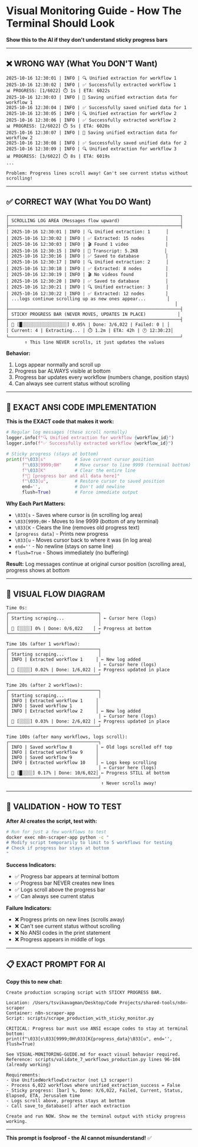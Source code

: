 # Visual Monitoring Guide - How The Terminal Should Look

**Show this to the AI if they don't understand sticky progress bars**

---

## ❌ WRONG WAY (What You DON'T Want)

```
2025-10-16 12:30:01 | INFO | 🔍 Unified extraction for workflow 1
2025-10-16 12:30:02 | INFO | ✅ Successfully extracted workflow 1
📊 PROGRESS: [1/6022] ⏱️ 1s | ETA: 6022s
2025-10-16 12:30:03 | INFO | 💾 Saving unified extraction data for workflow 1
2025-10-16 12:30:04 | INFO | ✅ Successfully saved unified data for 1
2025-10-16 12:30:05 | INFO | 🔍 Unified extraction for workflow 2
2025-10-16 12:30:06 | INFO | ✅ Successfully extracted workflow 2
📊 PROGRESS: [2/6022] ⏱️ 5s | ETA: 6020s
2025-10-16 12:30:07 | INFO | 💾 Saving unified extraction data for workflow 2
2025-10-16 12:30:08 | INFO | ✅ Successfully saved unified data for 2
2025-10-16 12:30:09 | INFO | 🔍 Unified extraction for workflow 3
📊 PROGRESS: [3/6022] ⏱️ 8s | ETA: 6019s
...

Problem: Progress lines scroll away! Can't see current status without scrolling!
```

---

## ✅ CORRECT WAY (What You DO Want)

```
┌─────────────────────────────────────────────────────────────────┐
│ SCROLLING LOG AREA (Messages flow upward)                       │
├─────────────────────────────────────────────────────────────────┤
│ 2025-10-16 12:30:01 | INFO | 🔍 Unified extraction: 1      │
│ 2025-10-16 12:30:02 | INFO | ✅ Extracted: 15 nodes        │
│ 2025-10-16 12:30:03 | INFO | 🎬 Found 1 video              │
│ 2025-10-16 12:30:15 | INFO | 📝 Transcript: 5.2KB          │
│ 2025-10-16 12:30:16 | INFO | ✅ Saved to database          │
│ 2025-10-16 12:30:17 | INFO | 🔍 Unified extraction: 2      │
│ 2025-10-16 12:30:18 | INFO | ✅ Extracted: 8 nodes         │
│ 2025-10-16 12:30:19 | INFO | 🎬 No videos found            │
│ 2025-10-16 12:30:20 | INFO | ✅ Saved to database          │
│ 2025-10-16 12:30:21 | INFO | 🔍 Unified extraction: 3      │
│ 2025-10-16 12:30:22 | INFO | ✅ Extracted: 12 nodes        │
│ ...logs continue scrolling up as new ones appear...        │
│                                                               │
├─────────────────────────────────────────────────────────────────┤
│ STICKY PROGRESS BAR (NEVER MOVES, UPDATES IN PLACE)            │
├─────────────────────────────────────────────────────────────────┤
│ 🔄 [█░░░░░░░░░░░░░░░░░] 0.05% | Done: 3/6,022 | Failed: 0 | │
│ Current: 4 | Extracting... | ⏱️ 1.2m | ETA: 42h | 🕐 12:30:23│
└─────────────────────────────────────────────────────────────────┘
       ↑ This line NEVER scrolls, it just updates the values
```

**Behavior:**
1. Logs appear normally and scroll up
2. Progress bar ALWAYS visible at bottom
3. Progress bar updates every workflow (numbers change, position stays)
4. Can always see current status without scrolling

---

## 🔧 EXACT ANSI CODE IMPLEMENTATION

**This is the EXACT code that makes it work:**

```python
# Regular log messages (these scroll normally)
logger.info(f"🔍 Unified extraction for workflow {workflow_id}")
logger.info(f"✅ Successfully extracted workflow {workflow_id}")

# Sticky progress (stays at bottom)
print(f"\033[s"           # Save current cursor position
      f"\033[9999;0H"     # Move cursor to line 9999 (terminal bottom)
      f"\033[K"           # Clear the entire line
      f"🔄 [progress bar and all data here]"
      f"\033[u",          # Restore cursor to saved position
      end='',             # Don't add newline
      flush=True)         # Force immediate output
```

**Why Each Part Matters:**
- `\033[s` - Saves where cursor is (in scrolling log area)
- `\033[9999;0H` - Moves to line 9999 (bottom of any terminal)
- `\033[K` - Clears the line (removes old progress text)
- `[progress data]` - Prints new progress
- `\033[u` - Moves cursor back to where it was (in log area)
- `end=''` - No newline (stays on same line)
- `flush=True` - Shows immediately (no buffering)

**Result:** Log messages continue at original cursor position (scrolling area), progress shows at bottom

---

## 🎨 VISUAL FLOW DIAGRAM

```
Time 0s:
┌──────────────────────────────────┐
│ Starting scraping...             │ ← Cursor here (logs)
│                                  │
│ 🔄 [░░░░] 0% | Done: 0/6,022    │ ← Progress at bottom
└──────────────────────────────────┘

Time 10s (after 1 workflow):
┌──────────────────────────────────┐
│ Starting scraping...             │
│ INFO | Extracted workflow 1     │ ← New log added
│                                  │ ← Cursor here (logs)
│ 🔄 [░░░░] 0.02% | Done: 1/6,022 │ ← Progress updated in place
└──────────────────────────────────┘

Time 20s (after 2 workflows):
┌──────────────────────────────────┐
│ Starting scraping...             │
│ INFO | Extracted workflow 1     │
│ INFO | Saved workflow 1         │
│ INFO | Extracted workflow 2     │ ← New log added
│                                  │ ← Cursor here (logs)
│ 🔄 [░░░░] 0.03% | Done: 2/6,022 │ ← Progress updated in place
└──────────────────────────────────┘

Time 100s (after many workflows, logs scroll):
┌──────────────────────────────────┐
│ INFO | Saved workflow 8         │ ← Old logs scrolled off top
│ INFO | Extracted workflow 9     │
│ INFO | Saved workflow 9         │
│ INFO | Extracted workflow 10    │ ← Logs keep scrolling
│                                  │ ← Cursor here (logs)
│ 🔄 [█░░░░] 0.17% | Done: 10/6,022│ ← Progress STILL at bottom
└──────────────────────────────────┘
                                    ↑ Never scrolls away!
```

---

## 🎯 VALIDATION - HOW TO TEST

**After AI creates the script, test with:**

```bash
# Run for just a few workflows to test
docker exec n8n-scraper-app python -c "
# Modify script temporarily to limit to 5 workflows for testing
# Check if progress bar stays at bottom
"
```

**Success Indicators:**
- ✅ Progress bar appears at terminal bottom
- ✅ Progress bar NEVER creates new lines
- ✅ Logs scroll above the progress bar
- ✅ Can always see current status

**Failure Indicators:**
- ❌ Progress prints on new lines (scrolls away)
- ❌ Can't see current status without scrolling
- ❌ No ANSI codes in the print statement
- ❌ Progress appears in middle of logs

---

## 📋 EXACT PROMPT FOR AI

**Copy this to new chat:**

```
Create production scraping script with STICKY PROGRESS BAR.

Location: /Users/tsvikavagman/Desktop/Code Projects/shared-tools/n8n-scraper
Container: n8n-scraper-app
Script: scripts/scrape_production_with_sticky_monitor.py

CRITICAL: Progress bar must use ANSI escape codes to stay at terminal bottom:
print(f"\033[s\033[9999;0H\033[K{progress_data}\033[u", end='', flush=True)

See VISUAL-MONITORING-GUIDE.md for exact visual behavior required.
Reference: scripts/validate_7_workflows_production.py lines 96-104 (already working)

Requirements:
- Use UnifiedWorkflowExtractor (not L3 scraper!)
- Process 6,022 workflows where unified_extraction_success = False
- Sticky progress: [bar] %, Done: X/6,022, Failed, Current, Status, Elapsed, ETA, Jerusalem time
- Logs scroll above, progress stays at bottom
- Call save_to_database() after each extraction

Create and run NOW. Show me the terminal output with sticky progress working.
```

---

**This prompt is foolproof - the AI cannot misunderstand!** ✅
